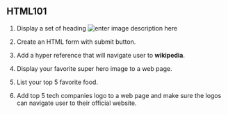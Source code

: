 ## HTML101

1.  Display a set of heading
    ![enter image description here](https://upload.wikimedia.org/wikipedia/commons/3/38/HTML_h1-h6_label_example.png)

2.  Create an HTML form with submit button.
3.  Add a hyper reference that will navigate user to **wikipedia**.
4.  Display your favorite super hero image to a web page.
5.  List your top 5 favorite food.
6.  Add top 5 tech companies logo to a web page and make sure the logos can navigate user to their official website.
